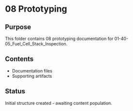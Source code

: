 # 08 Prototyping

## Purpose
This folder contains 08 prototyping documentation for 01-40-05_Fuel_Cell_Stack_Inspection.

## Contents
- Documentation files
- Supporting artifacts

## Status
Initial structure created - awaiting content population.
